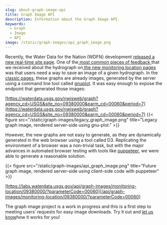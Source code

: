 ```yaml
---
slug: about-graph-image-api
title: Graph Image API
description: Information about the Graph Image API.
keywords:
  - Graph
  - Image
  - API
image: /static/graph-images/api_graph_image.png
---
```


Recently, the Water Data for the Nation (WDFN) development [released a new real-time site page](https://waterdata.usgs.gov/blog/wdfn-tng/). One of the[ most common pieces of feedback](https://waterdata.usgs.gov/blog/wdfn-firstlook/)[ ](https://waterdata.usgs.gov/blog/wdfn-firstlook/)that we received about the hydrograph on[ the new monitoring location pages](https://waterdata.usgs.gov/monitoring-location/09380000/) was that users need a way to save an image of a given hydrograph. In the [classic pages](https://waterdata.usgs.gov/nwis/uv?site_no=09380000)[,](https://waterdata.usgs.gov/nwis/uv?site_no=09380000) these graphs are already images, generated by the server using a command line tool called [gnuplot](http://www.gnuplot.info/). It was easy enough to expose the endpoint that generated those images:

[https://waterdata.usgs.gov/nwisweb/graph?agency_cd=USGS&site_no=09380000&parm_cd=00060&period=7](https://waterdata.usgs.gov/nwisweb/graph?agency_cd=USGS&site_no=09380000&parm_cd=00060&period=7)
{{< figure src="/static/graph-images/legacy_graph_image.png" title="Legacy graph image, rendered server-side using gnu-plot." >}}


However, the new graphs are not easy to generate, as they are dynamically generated in the web browser using a tool called D3. Replicating the environment of a browser was a non-trivial task, but with the major advances in automated browser testing with tools like [puppeteer](https://developers.google.com/web/tools/puppeteer/), we were able to generate a reasonable solution.

{{< figure src="/static/graph-images/api_graph_image.png" title="Future graph image, rendered server-side using client-side code with puppeteer" >}}

[https://labs.waterdata.usgs.gov/api/graph-images/monitoring-location/09380000/?parameterCode=00060](/api/graph-images/monitoring-location/09380000/?parameterCode=00060)

The graph image project is a work in progress and this is a first step to meeting users’ requests for easy image downloads. Try it out and [let us know](https://water.usgs.gov/contact/gsanswers?pemail=gs-w-ks_NWISWeb_Data_Inquiries&subject=Site+Number%3A+07144100&viewnote=%3CH1%3EUSGS+NWIS+Feedback+Request%3C%2FH1%3E%3Cp%3E%3Cb%3EPlease+enter+a+subject+in+the+form+below+that+briefly+summarizes+your+request%3C%2Fb%3E%3C%2Fp%3E)how it works for you!
